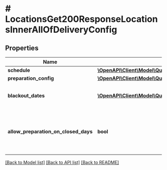 # # LocationsGet200ResponseLocationsInnerAllOfDeliveryConfig

## Properties

Name | Type | Description | Notes
------------ | ------------- | ------------- | -------------
**schedule** | [**\OpenAPI\Client\Model\QuotePostRequestParcelsInnerItemsListInnerCollectionConfigSchedule**](QuotePostRequestParcelsInnerItemsListInnerCollectionConfigSchedule.md) |  |
**preparation_config** | [**\OpenAPI\Client\Model\QuotePostRequestParcelsInnerItemsListInnerCollectionConfigPreparationConfig**](QuotePostRequestParcelsInnerItemsListInnerCollectionConfigPreparationConfig.md) |  | [optional]
**blackout_dates** | [**\OpenAPI\Client\Model\QuotePostRequestParcelsInnerItemsListInnerCollectionConfigBlackoutDatesInner[]**](QuotePostRequestParcelsInnerItemsListInnerCollectionConfigBlackoutDatesInner.md) | A list of blackout dates for the location | [optional]
**allow_preparation_on_closed_days** | **bool** | Whether to allow preparation on days the location is closed for collections | [optional]

[[Back to Model list]](../../README.md#models) [[Back to API list]](../../README.md#endpoints) [[Back to README]](../../README.md)

